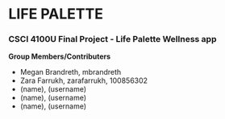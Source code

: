 # LIFE PALETTE
### CSCI 4100U Final Project - Life Palette Wellness app

**Group Members/Contributers**
- Megan Brandreth, mbrandreth
- Zara Farrukh, zarafarrukh, 100856302
- (name), (username)
- (name), (username)
- (name), (username)
